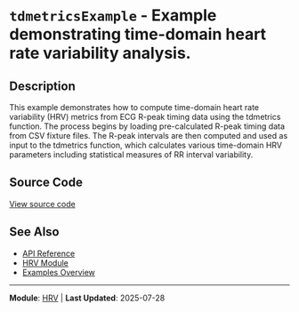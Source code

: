 # `tdmetricsExample` - Example demonstrating time-domain heart rate variability analysis.

## Description

This example demonstrates how to compute time-domain heart rate variability (HRV) metrics from ECG R-peak timing data using the tdmetrics function. The process begins by loading pre-calculated R-peak timing data from CSV fixture files. The R-peak intervals are then computed and used as input to the tdmetrics function, which calculates various time-domain HRV parameters including statistical measures of RR interval variability.

## Source Code

[View source code](../../examples/hrv/tdmetricsExample.m)

## See Also

- [API Reference](../api/README.md)
- [HRV Module](../api/hrv/README.md)
- [Examples Overview](README.md)

---

**Module**: [HRV](../api/hrv/README.md) | **Last Updated**: 2025-07-28
